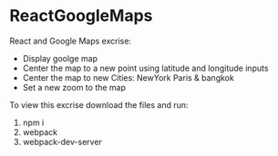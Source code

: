# ReactGoogleMaps

React and Google Maps excrise:
* Display goolge map
* Center the map to a new point using latitude and longitude inputs 
* Center the map to new Cities: NewYork Paris & bangkok
* Set a new zoom to the map

To view this excrise download the files and run:
1. npm i
2. webpack
3. webpack-dev-server
